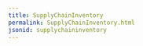 ```yaml
---
title: SupplyChainInventory
permalink: SupplyChainInventory.html
jsonid: supplychaininventory
---
```


